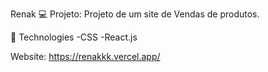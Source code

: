 Renak
💻 Projeto: 
Projeto de um site de Vendas de produtos.


🔧 Technologies
-CSS
-React.js

Website: https://renakkk.vercel.app/

